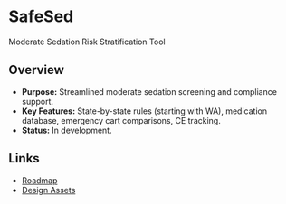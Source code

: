 # SafeSed
Moderate Sedation Risk Stratification Tool

## Overview
- **Purpose:** Streamlined moderate sedation screening and compliance support.
- **Key Features:** State-by-state rules (starting with WA), medication database, emergency cart comparisons, CE tracking.
- **Status:** In development.

## Links
- [Roadmap](../../roadmaps/SafeSed.md)
- [Design Assets](../../assets/SafeSed/)
